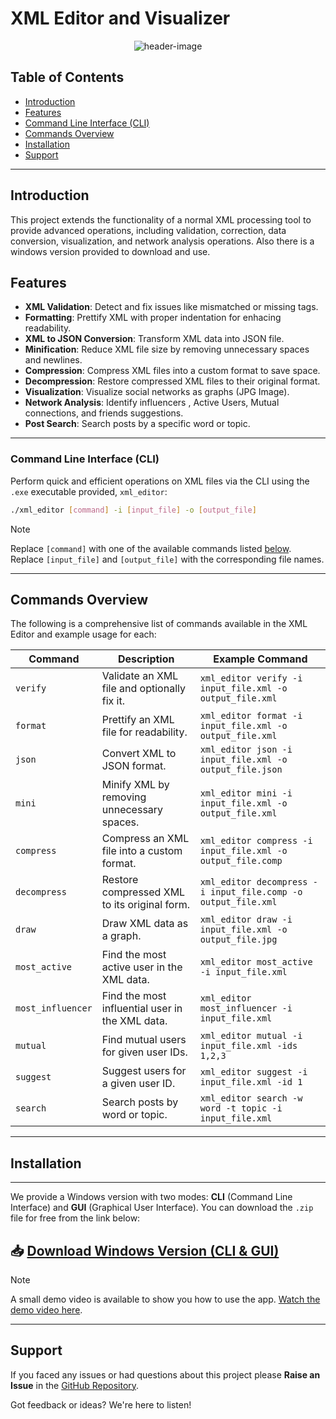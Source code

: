 # XML Editor and Visualizer

<div id="header" align="center">
  <img src="https://github.com/user-attachments/assets/72e4e9b2-d684-4c8a-91a9-ab3f7623adae" alt="header-image">
</div>

## Table of Contents
- [Introduction](#introduction)
- [Features](#features)
- [Command Line Interface (CLI)](#command-line-interface-cli)
- [Commands Overview](#commands-overview)
- [Installation](#installation)
- [Support](#support)

---

## Introduction
This project extends the functionality of a normal XML processing tool to provide advanced operations, including validation, correction, data conversion, visualization, and network analysis operations. Also there is a windows version provided to download and use. 

## Features

- **XML Validation**: Detect and fix issues like mismatched or missing tags.
- **Formatting**: Prettify XML with proper indentation for enhacing readability.
- **XML to JSON Conversion**: Transform XML data into JSON file.
- **Minification**: Reduce XML file size by removing unnecessary spaces and newlines.
- **Compression**: Compress XML files into a custom format to save space.
- **Decompression**: Restore compressed XML files to their original format.
- **Visualization**: Visualize social networks as graphs (JPG Image).
- **Network Analysis**: Identify influencers , Active Users, Mutual connections, and friends suggestions.
- **Post Search**: Search posts by a specific word or topic.

---

### **Command Line Interface (CLI)**
Perform quick and efficient operations on XML files via the CLI using the `.exe` executable provided, `xml_editor`:
```bash
./xml_editor [command] -i [input_file] -o [output_file]
```
> [!NOTE]
> Replace `[command]` with one of the available commands listed [below](#commands-overview).
> Replace `[input_file]` and `[output_file]` with the corresponding file names.
--- 

## **Commands Overview**
The following is a comprehensive list of commands available in the XML Editor and example usage for each:

| Command        | Description                                       | Example Command                                              |
|----------------|---------------------------------------------------|--------------------------------------------------------------|
| `verify`       | Validate an XML file and optionally fix it.       | `xml_editor verify -i input_file.xml -o output_file.xml`  |
| `format`       | Prettify an XML file for readability.             | `xml_editor format -i input_file.xml -o output_file.xml` |
| `json`         | Convert XML to JSON format.                       | `xml_editor json -i input_file.xml -o output_file.json`     |
| `mini`         | Minify XML by removing unnecessary spaces.        | `xml_editor mini -i input_file.xml -o output_file.xml`    |
| `compress`     | Compress an XML file into a custom format.        | `xml_editor compress -i input_file.xml -o output_file.comp` |
| `decompress`   | Restore compressed XML to its original form.      | `xml_editor decompress -i input_file.comp -o output_file.xml` |
| `draw`         | Draw XML data as a graph.                         | `xml_editor draw -i input_file.xml -o output_file.jpg`       |
| `most_active`  | Find the most active user in the XML data.        | `xml_editor most_active -i input_file.xml`             |
| `most_influencer` | Find the most influential user in the XML data.| `xml_editor most_influencer -i input_file.xml`         |
| `mutual`       | Find mutual users for given user IDs.             | `xml_editor mutual -i input_file.xml -ids 1,2,3`       |
| `suggest`      | Suggest users for a given user ID.                | `xml_editor suggest -i input_file.xml -id 1`           |
| `search`       | Search posts by word or topic.                    | `xml_editor search -w word -t topic -i input_file.xml  ` |


---

## **Installation**
--------

We provide a Windows version with two modes: **CLI** (Command Line Interface) and **GUI** (Graphical User Interface). You can download the `.zip` file for free from the link below:

📥 [Download Windows Version (CLI & GUI)](https://drive.google.com/file/d/1UOFxqXzBhwSGLq1YxBsHlwkmdiYWKran/view?usp=drive_link)
---

> [!NOTE]
> A small demo video is available to show you how to use the app. [Watch the demo video here](https://drive.google.com/file/d/1WcOU4egqxAGsfKdM39rX4rHtmvLQknBj/view?usp=drive_link).
--- 

## **Support**

If you faced any issues or had questions about this project please **Raise an Issue** in the [GitHub Repository](https://github.com/Ahmed-Tarek-Mahmoud/CSE331-DSA-Project/issues).  

Got feedback or ideas? We're here to listen!
